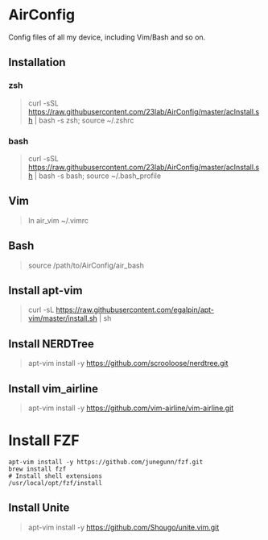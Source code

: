 AirConfig
=========

Config files of all my device, including Vim/Bash and so on.

## Installation

### zsh 
> curl -sSL https://raw.githubusercontent.com/23lab/AirConfig/master/acInstall.sh | bash -s zsh; source ~/.zshrc


### bash 
> curl -sSL https://raw.githubusercontent.com/23lab/AirConfig/master/acInstall.sh | bash -s bash; source ~/.bash_profile
## Vim
>ln air_vim ~/.vimrc

## Bash
>source /path/to/AirConfig/air_bash

## Install apt-vim
> curl -sL https://raw.githubusercontent.com/egalpin/apt-vim/master/install.sh | sh

## Install NERDTree
> apt-vim install -y https://github.com/scrooloose/nerdtree.git

## Install vim_airline
> apt-vim install -y https://github.com/vim-airline/vim-airline.git

# Install FZF
```
apt-vim install -y https://github.com/junegunn/fzf.git
brew install fzf
# Install shell extensions
/usr/local/opt/fzf/install
```

## Install Unite
> apt-vim install -y https://github.com/Shougo/unite.vim.git
